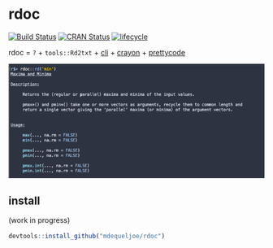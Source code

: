 # rdoc
[![Build Status](https://travis-ci.org/mdequeljoe/rdoc.svg?branch=master)](https://travis-ci.org/mdequeljoe/rdoc)
[![CRAN Status](https://www.r-pkg.org/badges/version/rdoc)](https://cran.r-project.org/package=rdoc)
[![lifecycle](https://img.shields.io/badge/lifecycle-maturing-blue.svg)](https://www.tidyverse.org/lifecycle/#maturing)

rdoc = `?` + `tools::Rd2txt` + [cli](https://github.com/r-lib/cli) + [crayon](https://github.com/r-lib/crayon) + [prettycode](https://github.com/r-lib/prettycode)

![](man/img/min.png)

## install

(work in progress)
```r
devtools::install_github("mdequeljoe/rdoc")
```
